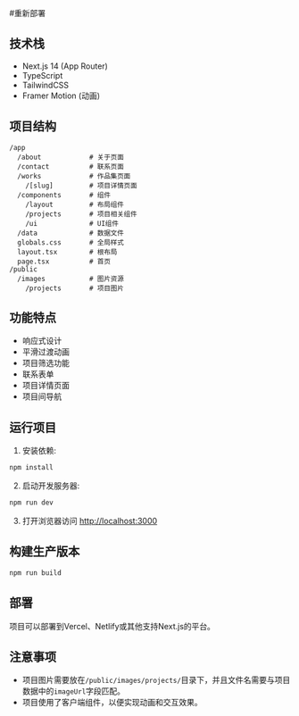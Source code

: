 #重新部署

## 技术栈

- Next.js 14 (App Router)
- TypeScript
- TailwindCSS
- Framer Motion (动画)

## 项目结构

```
/app
  /about            # 关于页面
  /contact          # 联系页面
  /works            # 作品集页面
    /[slug]         # 项目详情页面
  /components       # 组件
    /layout         # 布局组件
    /projects       # 项目相关组件
    /ui             # UI组件
  /data             # 数据文件
  globals.css       # 全局样式
  layout.tsx        # 根布局
  page.tsx          # 首页
/public
  /images           # 图片资源
    /projects       # 项目图片
```

## 功能特点

- 响应式设计
- 平滑过渡动画
- 项目筛选功能
- 联系表单
- 项目详情页面
- 项目间导航

## 运行项目

1. 安装依赖:

```bash
npm install
```

2. 启动开发服务器:

```bash
npm run dev
```

3. 打开浏览器访问 [http://localhost:3000](http://localhost:3000)

## 构建生产版本

```bash
npm run build
```

## 部署

项目可以部署到Vercel、Netlify或其他支持Next.js的平台。

## 注意事项

- 项目图片需要放在`/public/images/projects/`目录下，并且文件名需要与项目数据中的`imageUrl`字段匹配。
- 项目使用了客户端组件，以便实现动画和交互效果。
